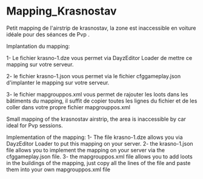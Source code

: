 # Mapping_Krasnostav

Petit mapping de l'airstrip de krasnostav, la zone est inaccessible en voiture idéale pour des séances de Pvp .

Implantation du mapping:

1- Le fichier krasno-1.dze vous permet via DayzEditor Loader de mettre ce mapping sur votre serveur.

2- le fichier krasno-1.json vous permet via le fichier cfggameplay.json d'implanter le mapping sur votre serveur.

3- le fichier mapgrouppos.xml vous permet de rajouter les loots dans les bâtiments du mapping, il suffit de copier toutes les lignes du fichier et de les coller dans votre propre fichier mapgrouppos.xml


Small mapping of the krasnostav airstrip, the area is inaccessible by car ideal for Pvp sessions.

Implementation of the mapping:
1- The file krasno-1.dze allows you via DayzEditor Loader to put this mapping on your server.
2- the krasno-1.json file allows you to implement the mapping on your server via the cfggameplay.json file.
3- the mapgrouppos.xml file allows you to add loots in the buildings of the mapping, just copy all the lines of the file and paste them into your own mapgrouppos.xml file
